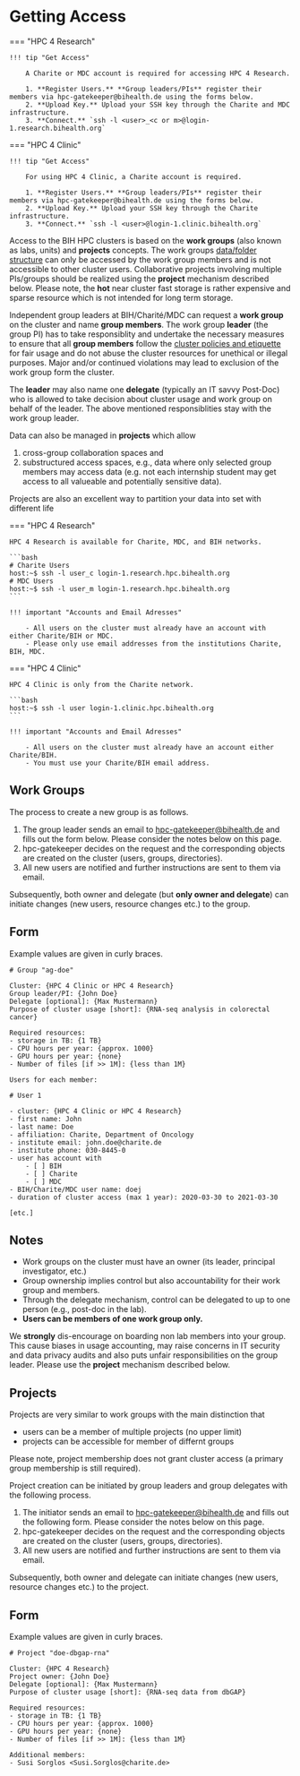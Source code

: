 # Getting Access

=== "HPC 4 Research"

    !!! tip "Get Access"

        A Charite or MDC account is required for accessing HPC 4 Research.

        1. **Register Users.** **Group leaders/PIs** register their members via hpc-gatekeeper@bihealth.de using the forms below.
        2. **Upload Key.** Upload your SSH key through the Charite and MDC infrastructure.
        3. **Connect.** `ssh -l <user>_<c or m>@login-1.research.bihealth.org`

=== "HPC 4 Clinic"

    !!! tip "Get Access"

        For using HPC 4 Clinic, a Charite account is required.

        1. **Register Users.** **Group leaders/PIs** register their members via hpc-gatekeeper@bihealth.de using the forms below.
        2. **Upload Key.** Upload your SSH key through the Charite infrastructure.
        3. **Connect.** `ssh -l <user>@login-1.clinic.bihealth.org`

Access to the BIH HPC clusters is based on the **work groups** (also known as labs, units) and **projects** concepts. 
The work groups [data/folder structure](../../storage/storage-locations/) can only be accessed by the work group members and is not accessible to other cluster users.
Collaborative projects involving multiple PIs/groups should be realized using the **project** mechanism described below.
Please note, the **hot** near cluster fast storage is rather expensive and sparse resource which is not intended for long term storage. 

Independent group leaders at BIH/Charité/MDC can request a **work group** on the cluster and name **group members**. 
The work group **leader** (the group PI) has to take responsiblity and undertake the necessary measures to ensure that all **group members** follow the [cluster policies and etiquette](../policies/) for fair usage and do not abuse the cluster resources for unethical or illegal purposes.
Major and/or continued violations may lead to exclusion of the work group form the cluster.  

The **leader** may also name one **delegate** (typically an IT savvy Post-Doc) who is allowed to take decision about cluster usage and work group on behalf of the leader. 
The above mentioned responsiblities stay with the work group leader.  

Data can also be managed in **projects** which allow 

1. cross-group collaboration spaces and
2. substructured access spaces, e.g., data where only selected group members may access data (e.g. not each internship student may get access to all valueable and potentially sensitive data).

Projects are also an excellent way to partition your data into set with different life 

=== "HPC 4 Research"

    HPC 4 Research is available for Charite, MDC, and BIH networks.

    ```bash
    # Charite Users
    host:~$ ssh -l user_c login-1.research.hpc.bihealth.org
    # MDC Users
    host:~$ ssh -l user_m login-1.research.hpc.bihealth.org
    ```

    !!! important "Accounts and Email Adresses"

        - All users on the cluster must already have an account with either Charite/BIH or MDC.
        - Please only use email addresses from the institutions Charite, BIH, MDC.

=== "HPC 4 Clinic"

    HPC 4 Clinic is only from the Charite network.

    ```bash
    host:~$ ssh -l user login-1.clinic.hpc.bihealth.org
    ```

    !!! important "Accounts and Email Adresses"

        - All users on the cluster must already have an account either Charite/BIH.
        - You must use your Charite/BIH email address.


## Work Groups

The process to create a new group is as follows.

1. The group leader sends an email to hpc-gatekeeper@bihealth.de and fills out the form below.
   Please consider the notes below on this page.
2. hpc-gatekeeper decides on the request and the corresponding objects are created on the cluster (users, groups, directories).
3. All new users are notified and further instructions are sent to them via email.

Subsequently, both owner and delegate (but **only owner and delegate**) can initiate changes (new users, resource changes etc.) to the group.

## Form

Example values are given in curly braces.

```
# Group "ag-doe"

Cluster: {HPC 4 Clinic or HPC 4 Research}
Group leader/PI: {John Doe}
Delegate [optional]: {Max Mustermann}
Purpose of cluster usage [short]: {RNA-seq analysis in colorectal cancer}

Required resources:
- storage in TB: {1 TB}
- CPU hours per year: {approx. 1000}
- GPU hours per year: {none}
- Number of files [if >> 1M]: {less than 1M}

Users for each member:

# User 1

- cluster: {HPC 4 Clinic or HPC 4 Research}
- first name: John
- last name: Doe
- affiliation: Charite, Department of Oncology
- institute email: john.doe@charite.de
- institute phone: 030-8445-0
- user has account with
    - [ ] BIH
    - [ ] Charite
    - [ ] MDC
- BIH/Charite/MDC user name: doej
- duration of cluster access (max 1 year): 2020-03-30 to 2021-03-30

[etc.]
```

## Notes

- Work groups on the cluster must have an owner (its leader, principal investigator, etc.)
- Group ownership implies control but also accountability for their work group and members.
- Through the delegate mechanism, control can be delegated to up to one person (e.g., post-doc in the lab).
- **Users can be members of one work group only.**

We **strongly** dis-encourage on boarding non lab members into your group. 
This cause biases in usage accounting, may raise concerns in IT security and data privacy audits and also puts unfair responsibilities on the group leader. 
Please use the **project** mechanism described below. 

## Projects

Projects are very similar to work groups with the main distinction that
- users can be a member of multiple projects (no upper limit) 
- projects can be accessible for member of differnt groups 

Please note, project membership does not grant cluster access (a primary group membership is still required).

Project creation can be initiated by group leaders and group delegates with the following process.

1. The initiator sends an email to hpc-gatekeeper@bihealth.de and fills out the following form.
   Please consider the notes below on this page.
2. hpc-gatekeeper decides on the request and the corresponding objects are created on the cluster (users, groups, directories).
3. All new users are notified and further instructions are sent to them via email.

Subsequently, both owner and delegate can initiate changes (new users, resource changes etc.) to the project. 

## Form

Example values are given in curly braces.

```
# Project "doe-dbgap-rna"

Cluster: {HPC 4 Research}
Project owner: {John Doe}
Delegate [optional]: {Max Mustermann}
Purpose of cluster usage [short]: {RNA-seq data from dbGAP}

Required resources:
- storage in TB: {1 TB}
- CPU hours per year: {approx. 1000}
- GPU hours per year: {none}
- Number of files [if >> 1M]: {less than 1M}

Additional members:
- Susi Sorglos <Susi.Sorglos@charite.de>
```
